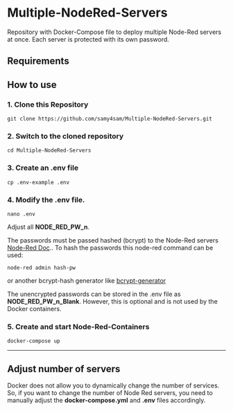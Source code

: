 # Multiple-NodeRed-Servers
Repository with Docker-Compose file to deploy multiple Node-Red servers at once. Each server is protected with its own password.

## Requirements 


## How to use

### 1. Clone this Repository
```
git clone https://github.com/samy4sam/Multiple-NodeRed-Servers.git
```

### 2. Switch to the cloned repository
```
cd Multiple-NodeRed-Servers
```

### 3. Create an .env file
```
cp .env-example .env
```

### 4. Modify the .env file.
```
nano .env
```
Adjust all **NODE_RED_PW_n**. 

The passwords must be passed hashed (bcrypt) to the Node-Red servers [Node-Red Doc](https://nodered.org/docs/user-guide/runtime/securing-node-red)..
To hash the passwords this node-red command can be used:
```
node-red admin hash-pw
```
or another bcrypt-hash generator like [bcrypt-generator](https://bcrypt-generator.com/)

The unencrypted passwords can be stored in the .env file as **NODE_RED_PW_n_Blank**. However, this is optional and is not used by the Docker containers.

### 5. Create and start Node-Red-Containers
```
docker-compose up
```
---
## Adjust number of servers
Docker does not allow you to dynamically change the number of services. So, if you want to change the number of Node Red servers, you need to manually adjust the **docker-compose.yml** and **.env** files accordingly.
